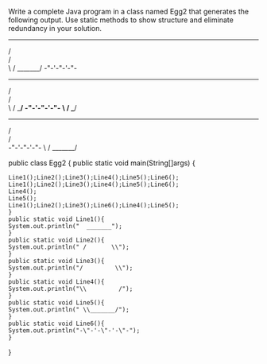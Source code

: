 Write a complete Java program in a class named Egg2 that generates the following output. Use static methods to show structure and eliminate redundancy in your solution.

  _______
 /       \
/         \
\         /
 \_______/
-"-'-"-'-"-
  _______
 /       \
/         \
\         /
 \_______/
-"-'-"-'-"-
\         /
 \_______/
  _______
 /       \
/         \
-"-'-"-'-"-
\         /
 \_______/
 
 
public class Egg2 {
    public static void main(String[]args) {

    Line1();Line2();Line3();Line4();Line5();Line6();
    Line1();Line2();Line3();Line4();Line5();Line6();
    Line4();
    Line5();
    Line1();Line2();Line3();Line6();Line4();Line5();
    }
    public static void Line1(){
    System.out.println("  _______");
    }
    public static void Line2(){
    System.out.println(" /       \\");
    }
    public static void Line3(){
    System.out.println("/         \\");
    }
    public static void Line4(){
    System.out.println("\\         /");
    }
    public static void Line5(){
    System.out.println(" \\_______/");
    }
    public static void Line6(){
    System.out.println("-\"-'-\"-'-\"-");
    }
}
